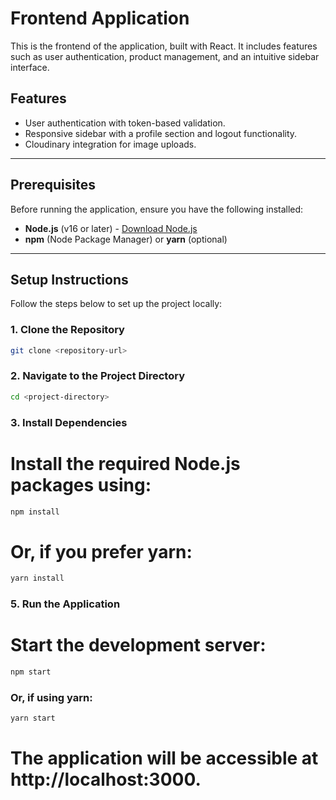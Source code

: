 # Frontend Application

This is the frontend of the application, built with React. It includes features such as user authentication, product management, and an intuitive sidebar interface.

## Features

- User authentication with token-based validation.
- Responsive sidebar with a profile section and logout functionality.
- Cloudinary integration for image uploads.

---

## Prerequisites

Before running the application, ensure you have the following installed:

- **Node.js** (v16 or later) - [Download Node.js](https://nodejs.org/)
- **npm** (Node Package Manager) or **yarn** (optional)

---

## Setup Instructions

Follow the steps below to set up the project locally:

### 1. Clone the Repository

```bash
git clone <repository-url>
```

### 2. Navigate to the Project Directory

```bash
cd <project-directory>
```

### 3. Install Dependencies
# Install the required Node.js packages using:

```bash
npm install
```

# Or, if you prefer yarn:

```bash
yarn install
```

### 5. Run the Application
# Start the development server:

```bash
npm start
```

### Or, if using yarn:

```bash
yarn start
```

# The application will be accessible at http://localhost:3000.
